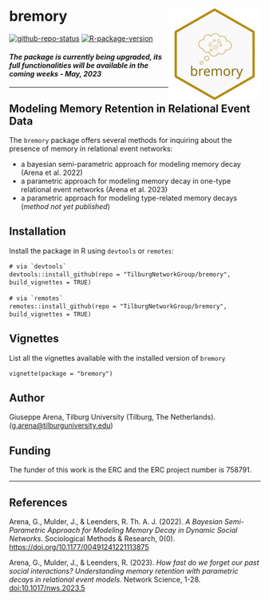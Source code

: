 # bremory  <img align="right" width="185" src='man/figures/bremory-logo.svg'>

[![github-repo-status](https://www.repostatus.org/badges/latest/active.svg)](https://www.repostatus.org/#active)
[![R-package-version](https://img.shields.io/github/r-package/v/TilburgNetworkGroup/bremory)](https://www.github.com/TilburgNetworkGroup/bremory)

#### _The package is currently being upgraded, its full functionalities will be available in the coming weeks - May, 2023_

---

## Modeling Memory Retention in Relational Event Data
The `bremory` package offers several methods for inquiring about the presence of memory in relational event networks:
 * a bayesian semi-parametric approach for modeling memory decay (Arena et al. 2022)
 * a parametric approach for modeling memory decay in one-type relational event networks (Arena et al. 2023)
 * a parametric approach for modeling type-related memory decays (_method not yet published_)
 
	
## Installation
Install the package in R using `devtools` or `remotes`:

```
# via `devtools`
devtools::install_github(repo = "TilburgNetworkGroup/bremory", build_vignettes = TRUE)

# via `remotes`
remotes::install_github(repo = "TilburgNetworkGroup/bremory", build_vignettes = TRUE)
```

## Vignettes

List all the vignettes available with the installed version of `bremory`
```
vignette(package = "bremory") 
```

## Author
Giuseppe Arena, Tilburg University (Tilburg, The Netherlands). (g.arena@tilburguniversity.edu)

## Funding
The funder of this work is the ERC and the ERC project number is 758791.

---

## References

Arena, G., Mulder, J., & Leenders, R. Th. A. J. (2022). _A Bayesian Semi-Parametric Approach for Modeling Memory Decay in Dynamic Social Networks_. Sociological Methods & Research, 0(0). https://doi.org/10.1177/00491241221113875

Arena, G., Mulder, J., & Leenders, R. (2023). _How fast do we forget our past social interactions? Understanding memory retention with parametric decays in relational event models_. Network Science, 1-28. [doi:10.1017/nws.2023.5](https://doi.org/10.1017/nws.2023.5)